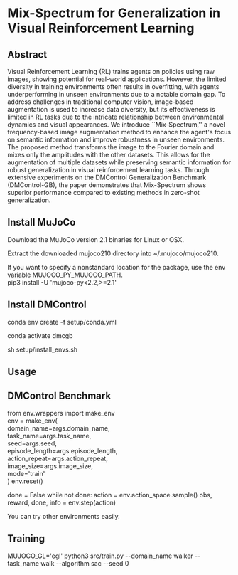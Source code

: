 # Mix-Spectrum for Generalization in Visual Reinforcement Learning



## Abstract
Visual Reinforcement Learning (RL) trains agents on policies using raw images, showing potential for real-world applications. However, the limited diversity in training environments often results in overfitting, with agents underperforming in unseen environments due to a notable domain gap. To address challenges in traditional computer vision, image-based augmentation is used to increase data diversity, but its effectiveness is limited in RL tasks due to the intricate relationship between environmental dynamics and visual appearances. We introduce ``Mix-Spectrum,'' a novel frequency-based image augmentation method to enhance the agent's focus on semantic information and improve robustness in unseen environments. The proposed method transforms the image to the Fourier domain and mixes only the amplitudes with the other datasets. This allows for the augmentation of multiple datasets while preserving semantic information for robust generalization in visual reinforcement learning tasks. Through extensive experiments on the DMControl Generalization Benchmark (DMControl-GB), the paper demonstrates that Mix-Spectrum shows superior performance compared to existing methods in zero-shot generalization.

## Install MuJoCo
Download the MuJoCo version 2.1 binaries for Linux or OSX.

Extract the downloaded mujoco210 directory into \~/.mujoco/mujoco210.

If you want to specify a nonstandard location for the package, use the env variable MUJOCO_PY_MUJOCO_PATH.  
pip3 install -U 'mujoco-py<2.2,>=2.1'


## Install DMControl
conda env create -f setup/conda.yml

conda activate dmcgb

sh setup/install_envs.sh




## Usage
## DMControl Benchmark

from env.wrappers import make_env  
env = make_env(  
        domain_name=args.domain_name,  
        task_name=args.task_name,  
        seed=args.seed,  
        episode_length=args.episode_length,  
        action_repeat=args.action_repeat,  
        image_size=args.image_size,  
        mode='train'  
)
env.reset()

done = False
while not done:
    action = env.action_space.sample()
    obs, reward, done, info = env.step(action)  


You can try other environments easily.



## Training

MUJOCO_GL='egl' python3 src/train.py  --domain_name walker --task_name walk --algorithm sac --seed 0 



